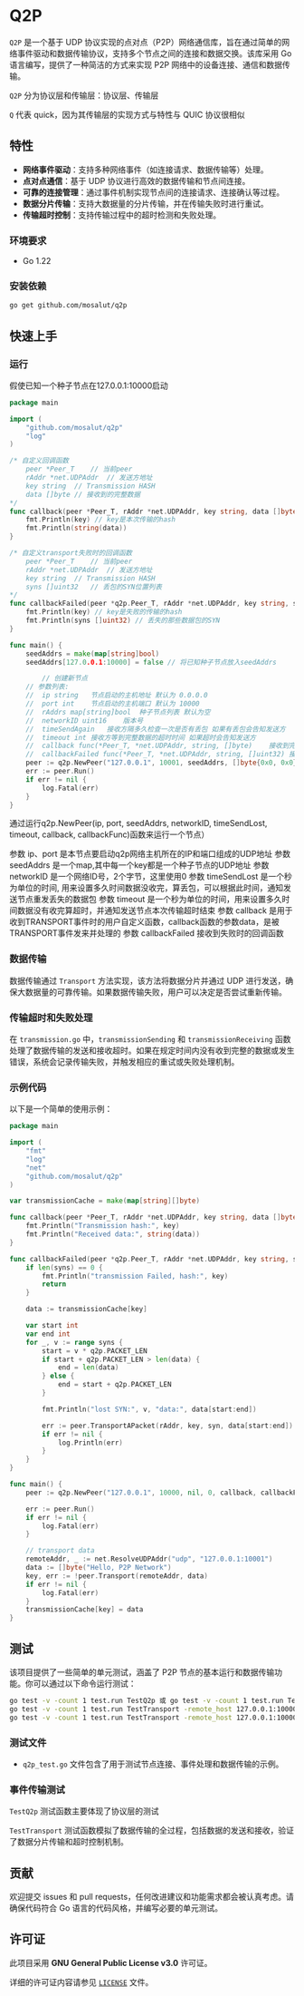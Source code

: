 # Q2P

`Q2P` 是一个基于 UDP 协议实现的点对点（P2P）网络通信库，旨在通过简单的网络事件驱动和数据传输协议，支持多个节点之间的连接和数据交换。该库采用 Go 语言编写，提供了一种简洁的方式来实现 P2P 网络中的设备连接、通信和数据传输。

`Q2P` 分为协议层和传输层：协议层、传输层

`Q` 代表 quick，因为其传输层的实现方式与特性与 QUIC 协议很相似

## 特性

- **网络事件驱动**：支持多种网络事件（如连接请求、数据传输等）处理。
- **点对点通信**：基于 UDP 协议进行高效的数据传输和节点间连接。
- **可靠的连接管理**：通过事件机制实现节点间的连接请求、连接确认等过程。
- **数据分片传输**：支持大数据量的分片传输，并在传输失败时进行重试。
- **传输超时控制**：支持传输过程中的超时检测和失败处理。

### 环境要求

- Go 1.22

### 安装依赖
```bash
go get github.com/mosalut/q2p
```

## 快速上手

### 运行
假使已知一个种子节点在127.0.0.1:10000启动

```go
package main

import (
	"github.com/mosalut/q2p"
	"log"
)

/* 自定义回调函数
	peer *Peer_T	// 当前peer
	rAddr *net.UDPAddr	// 发送方地址
	key string	// Transmission HASH
	data []byte	// 接收到的完整数据
*/
func callback(peer *Peer_T, rAddr *net.UDPAddr, key string, data []byte) {
	fmt.Println(key) // key是本次传输的hash
	fmt.Println(string(data))
}

/* 自定义transport失败时的回调函数
	peer *Peer_T	// 当前peer
	rAddr *net.UDPAddr	// 发送方地址
	key string	// Transmission HASH
	syns []uint32	// 丢包的SYN位置列表
*/
func callbackFailed(peer *q2p.Peer_T, rAddr *net.UDPAddr, key string, syns []uint32) { // rAddr为发送TRANSPORT_FAILED那一方节点的UDP地址，也是接收TRANSPORT事件的地址
	fmt.Println(key) // key是失败的传输的hash
	fmt.Println(syns []uint32) // 丢失的那些数据包的SYN
}

func main() {
	seedAddrs = make(map[string]bool)
	seedAddrs[127.0.0.1:10000] = false // 将已知种子节点放入seedAddrs

        // 创建新节点
	// 参数列表:
	//	ip string	节点启动的主机地址 默认为 0.0.0.0
	// 	port int	节点启动的主机端口 默认为 10000
	// 	rAddrs map[string]bool	种子节点列表 默认为空
	// 	networkID uint16	版本号
	// 	timeSendAgain	接收方隔多久检查一次是否有丢包 如果有丢包会告知发送方
	// 	timeout int	接收方等到完整数据的超时时间 如果超时会告知发送方
	// 	callback func(*Peer_T, *net.UDPAddr, string, []byte)	接收到完整数据时执行的回调函数
	// 	callbackFailed func(*Peer_T, *net.UDPAddr, string, []uint32) 接收到失败时的回调函数 如果最后一个参数的长度为0 表示超时 否则代表丢包所在的SYN位置
	peer := q2p.NewPeer("127.0.0.1", 10001, seedAddrs, []byte{0x0, 0x0}, callback, callbackFailed)
	err := peer.Run()
	if err != nil {
		log.Fatal(err)
	}
}
```
通过运行q2p.NewPeer(ip, port, seedAddrs, networkID, timeSendLost, timeout, callback, callbackFunc)函数来运行一个节点）

参数 ip、port 是本节点要启动q2p网络主机所在的IP和端口组成的UDP地址
参数 seedAddrs 是一个map,其中每一个key都是一个种子节点的UDP地址
参数 networkID 是一个网络ID号，2个字节，这里使用0
参数 timeSendLost 是一个秒为单位的时间, 用来设置多久时间数据没收完，算丢包，可以根据此时间，通知发送节点重发丢失的数据包
参数 timeout 是一个秒为单位的时间，用来设置多久时间数据没有收完算超时，并通知发送节点本次传输超时结束
参数 callback 是用于收到TRANSPORT事件时的用户自定义函数，callback函数的参数data，是被TRANSPORT事件发来并处理的
参数 callbackFailed 接收到失败时的回调函数

### 数据传输

数据传输通过 `Transport` 方法实现，该方法将数据分片并通过 UDP 进行发送，确保大数据量的可靠传输。如果数据传输失败，用户可以决定是否尝试重新传输。

### 传输超时和失败处理

在 `transmission.go` 中，`transmissionSending` 和 `transmissionReceiving` 函数处理了数据传输的发送和接收超时。如果在规定时间内没有收到完整的数据或发生错误，系统会记录传输失败，并触发相应的重试或失败处理机制。

### 示例代码

以下是一个简单的使用示例：

```go
package main

import (
	"fmt"
	"log"
	"net"
	"github.com/mosalut/q2p"
)

var transmissionCache = make(map[string][]byte)

func callback(peer *Peer_T, rAddr *net.UDPAddr, key string, data []byte) {
	fmt.Println("Transmission hash:", key)
	fmt.Println("Received data:", string(data))
}

func callbackFailed(peer *q2p.Peer_T, rAddr *net.UDPAddr, key string, syns []uint32) {
	if len(syns) == 0 {
		fmt.Println("transmission Failed, hash:", key)
		return
	}

	data := transmissionCache[key]

	var start int
	var end int
	for _, v := range syns {
		start = v * q2p.PACKET_LEN
		if start + q2p.PACKET_LEN > len(data) {
			end = len(data)
		} else {
			end = start + q2p.PACKET_LEN
		}

		fmt.Println("lost SYN:", v, "data:", data[start:end])

		err := peer.TransportAPacket(rAddr, key, syn, data[start:end])
		if err != nil {
			log.Println(err)
		}
	}
}

func main() {
	peer := q2p.NewPeer("127.0.0.1", 10000, nil, 0, callback, callbackFailed)

	err := peer.Run()
	if err != nil {
		log.Fatal(err)
	}

	// transport data
	remoteAddr, _ := net.ResolveUDPAddr("udp", "127.0.0.1:10001")
	data := []byte("Hello, P2P Network")
	key, err := !peer.Transport(remoteAddr, data)
	if err != nil {
		log.Fatal(err)
	}
	transmissionCache[key] = data
}
```

## 测试

该项目提供了一些简单的单元测试，涵盖了 P2P 节点的基本运行和数据传输功能。你可以通过以下命令运行测试：

```bash
go test -v -count 1 test.run TestQ2p 或 go test -v -count 1 test.run TestTransport // 启动最初的种子节点 默认 host是127.0.0.1:10000
go test -v -count 1 test.run TestTransport -remote_host 127.0.0.1:10000 -port 10001
go test -v -count 1 test.run TestTransport -remote_host 127.0.0.1:10000 -port 10002
```

### 测试文件

- `q2p_test.go` 文件包含了用于测试节点连接、事件处理和数据传输的示例。

### 事件传输测试

`TestQ2p` 测试函数主要体现了协议层的测试

`TestTransport` 测试函数模拟了数据传输的全过程，包括数据的发送和接收，验证了数据分片传输和超时控制机制。

## 贡献

欢迎提交 issues 和 pull requests，任何改进建议和功能需求都会被认真考虑。请确保代码符合 Go 语言的代码风格，并编写必要的单元测试。

## 许可证

此项目采用 **GNU General Public License v3.0** 许可证。

详细的许可证内容请参见 [`LICENSE`](LICENSE) 文件。
